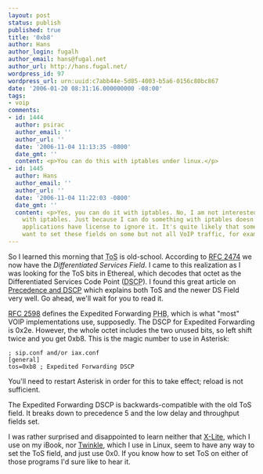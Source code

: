 ```yaml
---
layout: post
status: publish
published: true
title: '0xb8'
author: Hans
author_login: fugalh
author_email: hans@fugal.net
author_url: http://hans.fugal.net/
wordpress_id: 97
wordpress_url: urn:uuid:c7abb44e-5d85-4003-b5a6-0156c80bc867
date: '2006-01-20 08:31:16.000000000 -08:00'
tags:
- voip
comments:
- id: 1444
  author: psirac
  author_email: ''
  author_url: ''
  date: '2006-11-04 11:13:35 -0800'
  date_gmt: ''
  content: <p>You can do this with iptables under linux.</p>
- id: 1445
  author: Hans
  author_email: ''
  author_url: ''
  date: '2006-11-04 11:22:03 -0800'
  date_gmt: ''
  content: <p>Yes, you can do it with iptables. No, I am not interested in doing it
    with iptables. Just because I can do something with iptables doesn't mean the
    applications have license to ignore it. It's quite likely that somebody might
    want to set these fields on some but not all VoIP traffic, for example. &lt;/rant></p>
---
```

<p>So I learned this morning that <acronym title="Type of Service">ToS</acronym> is old-school. According to <a href="http://www.ietf.org/rfc/rfc2474.txt">RFC 2474</a> we now have the <em>Differentiated Services Field</em>. I came to this realization as I was looking for the ToS bits in Ethereal, which decodes that octet as the Differentiated Services Code Point (<acronym title="Differentiated Services Code Point">DSCP</acronym>). I found this great article on <a href="http://www.aarnet.edu.au/engineering/networkdesign/qos/precedence.html">Precedence and DSCP</a> which explains both ToS and the newer DS Field very well. Go ahead, we'll wait for you to read it.</p>

<p><a href="http://www.ietf.org/rfc/rfc2598.txt">RFC 2598</a> defines the Expedited Forwarding <acronym title="per-hop behavior">PHB</acronym>, which is what "most" VOIP implementations use, supposedly. The DSCP for Expedited Forwarding is 0x2e. However, the whole octet includes the two unused bits, so left shift twice and you get 0xb8. This is the magic number to use in Asterisk:</p>

<pre><code>; sip.conf and/or iax.conf
[general]
tos=0xb8 ; Expedited Forwarding DSCP
</code></pre>

<p>You'll need to restart Asterisk in order for this to take effect; reload is not sufficient.</p>

<p>The Expedited Forwarding DSCP is backwards-compatible with the old ToS field. It breaks down to precedence 5 and the low delay and throughput fields set.</p>

<p>I was rather surprised and disappointed to learn neither that <a href="http://xten.com/index.php?menu=download">X-Lite</a>, which I use on my iBook, nor <a href="http://www.twinklephone.com/">Twinkle</a>, which I use in Linux, seem to have any way to set the ToS field, and just use 0x0. If you know how to set ToS on either of those programs I'd sure like to hear it.</p>
